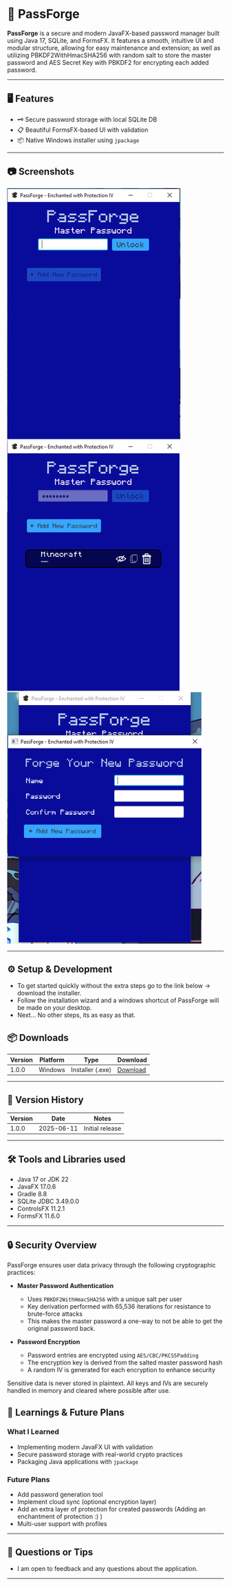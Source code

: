 # 🔐 PassForge

**PassForge** is a secure and modern JavaFX-based password manager built using Java 17, SQLite, and FormsFX. It features a smooth, intuitive UI and modular structure, allowing for easy maintenance and extension; as well as utilizing PBKDF2WithHmacSHA256 with random salt to store the master password and AES Secret Key with PBKDF2 for encrypting each added password.

---
## 🖥 Features

- 🗝 Secure password storage with local SQLite DB
- 📋 Beautiful FormsFX-based UI with validation
- 📦 Native Windows installer using `jpackage`

---

## 📷 Screenshots

<!-- Replace with actual paths to your screenshots -->
![Main Window](screenshots/home.png)
![Password Listings](screenshots/home_password.png)
![Add Entry Form](screenshots/home_add.png)

---

## ⚙️ Setup & Development
- To get started quickly without the extra steps go to the link below -> download the installer.
- Follow the installation wizard and a windows shortcut of PassForge will be made on your desktop.
- Next... No other steps, its as easy as that.
  
## 📦 Downloads

| Version | Platform | Type | Download |
|---------|----------|------|----------|
| 1.0.0   | Windows  | Installer (.exe) | [Download](https://github.com/HobbyistProgrammer/PassForge/blob/main/installer/PassForgeInstaller.exe) |

---

## 🧪 Version History

| Version | Date       | Notes                    |
|---------|------------|--------------------------|
| 1.0.0   | 2025-06-11 | Initial release          |

---

## 🛠 Tools and Libraries used

- Java 17 or JDK 22
- JavaFX 17.0.6
- Gradle 8.8
- SQLite JDBC 3.49.0.0
- ControlsFX 11.2.1
- FormsFX 11.6.0

---

## 🔒 Security Overview

PassForge ensures user data privacy through the following cryptographic practices:

- **Master Password Authentication**
  - Uses `PBKDF2WithHmacSHA256` with a unique salt per user
  - Key derivation performed with 65,536 iterations for resistance to brute-force attacks
  - This makes the master password a one-way to not be able to get the original password back.

- **Password Encryption**
  - Password entries are encrypted using `AES/CBC/PKCS5Padding`
  - The encryption key is derived from the salted master password hash
  - A random IV is generated for each encryption to enhance security

Sensitive data is never stored in plaintext. All keys and IVs are securely handled in memory and cleared where possible after use.

## 🧠 Learnings & Future Plans

### What I Learned
- Implementing modern JavaFX UI with validation
- Secure password storage with real-world crypto practices
- Packaging Java applications with `jpackage`

### Future Plans
- Add password generation tool
- Implement cloud sync (optional encryption layer)
- Add an extra layer of protection for created passwords (Adding an enchantment of protection :) )
- Multi-user support with profiles

---

## 🤝 Questions or Tips
- I am open to feedback and any questions about the application.

---

